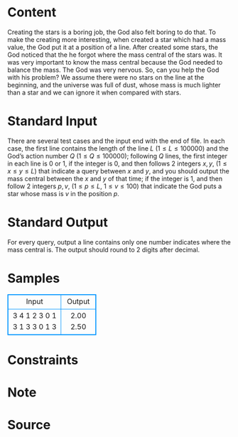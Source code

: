
# Content

Creating the stars is a boring job, the God also felt boring to do that. To make the creating more interesting, when created a star which had a mass value, the God put it at a position of a line. After created some stars, the God noticed that the he forgot where the mass central of the stars was. It was very important to know the mass central because the God needed to balance the mass. The God was very nervous. So, can you help the God with his problem? We assume there were no stars on the line at the beginning, and the universe was full of dust, whose mass is much lighter than a star and we can ignore it when compared with stars.

# Standard Input

There are several test cases and the input end with the end of file. In each case, the first line contains the length of the line $L$ ($1\leq L\leq 100000$) and the God’s action number $Q$ ($1\leq Q\leq 100000$); following $Q$ lines, the first integer in each line is $0$ or $1$, if the integer is $0$, and then follows $2$ integers $x, y$, ($1\leq x\leq y\leq L$) that indicate a query between $x$ and $y$, and you should output the mass central between the $x$ and $y$ of that time; if the integer is $1$, and then follow $2$ integers $p, v$, ($1\leq p\leq L$, $1\leq v\leq 100$) that indicate the God puts a star whose mass is $v$ in the position $p$.

# Standard Output

For every query, output a line contains only one number indicates where the mass central is. The output should round to $2$ digits after decimal.

# Samples

<style>
        table,table tr th, table tr td { border:1px solid #0094ff; }
        table { width: 200px; min-height: 25px; line-height: 25px; text-align: center; border-collapse: collapse;}   
    </style>
<table>
	<tr>
		<td>Input</td>
		<td>Output</td>
	</tr>
<tr><td>3 4
1 2 3
0 1 3
1 3 3
0 1 3</td><td>2.00
2.50</td></tr></table>


# Constraints



# Note



# Source


